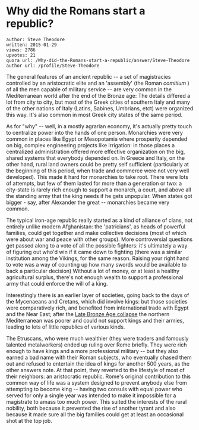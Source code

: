 # Why did the Romans start a republic?

	author: Steve Theodore
	written: 2015-01-29
	views: 2786
	upvotes: 21
	quora url: /Why-did-the-Romans-start-a-republic/answer/Steve-Theodore
	author url: /profile/Steve-Theodore


The general features of an ancient republic -- a set of magistracies controlled by an aristocratic elite and an 'assembly' (the Roman _comitium_ ) of all the men capable of military service -- are very common in the Mediterranean world after the end of the Bronze age: The details differed a lot from city to city, but most of the Greek cities of southern Italy and many of the other nations of Italy (Latins, Sabines, Umbrians, etct) were organized this way. It's also common in most Greek city states of the same period.

As for "why" -- well, in a mostly agrarian economy, it's actually pretty touch to centralize power into the hands of one person. Monarchies were very common in places like Egypt or Mesopotamia where prosperity depended on big, complex engineering projects like irrigation: in those places a centralized administration offered more effective organization on the big, shared systems that everybody depended on. In Greece and Italy, on the other hand, rural land owners could be pretty self sufficient (particularly at the beginning of this period, when trade and commerce were not very well developed). This made it hard for monarchies to take root. There were lots of attempts, but few of them lasted for more than a generation or two: a city-state is rarely rich enough to support a monarch, a court, and above all the standing army that the king needs if he gets unpopular. When states got bigger - say, after Alexander the great -- monarchies became very common.

The typical iron-age republic really started as a kind of alliance of clans, not entirely unlike modern Afghanistan: the 'patricians', as heads of powerful families, could get together and make collective decisions (most of which were about war and peace with other groups). More controversial questions get passed along to a vote of all the possible fighters: it's ultimately a way of figuring out who'd win if it came down to fighting (there was a similar institution among the Vikings, for the same reason. Raising your right hand to vote was a way of counting up how many swords would be available to back a particular decision) Without a lot of money, or at least a healthy agricultural surplus, there's not enough wealth to support a professional army that could enforce the will of a king.

Interestingly there is an earlier layer of societies, going back to the days of the Mycenaeans and Cretans, which did involve kings: but those societies were comparatively rich, and benefited from international trade with Egypt and the Near East; after the [Late Bronze Age collapse](http://en.wikipedia.org/wiki/Late_Bronze_Age_collapse) the northern Mediterranean was poorer and could not support kings and their armies, leading to lots of little republics of various kinds.

The Etruscans, who were much wealthier (they were traders and famously talented metalworkers) ended up ruling over Rome briefly. They were rich enough to have kings and a more professional military -- but they also earned a bad name with their Roman subjects, who eventually chased them out and refused to entertain the idea of kings for another 500 years, as the other answers note. At that point, they reverted to the lifestyle of most of their neighbors: an aristocratic republic. Rome's original contribution to this common way of life was a system designed to prevent anybody else from attempting to become king -- having two consuls with equal power who served for only a single year was intended to make it impossible for a magistrate to amass too much power. This suited the interests of the rural nobility, both because it prevented the rise of another tyrant and also because it made sure all the big families could get at least an occasional shot at the top job.

